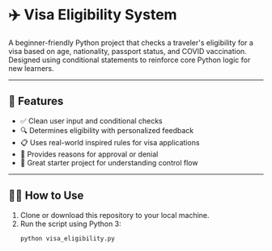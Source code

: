 # ✈️ Visa Eligibility System

A beginner-friendly Python project that checks a traveler's eligibility for a visa based on age, nationality, passport status, and COVID vaccination. Designed using conditional statements to reinforce core Python logic for new learners.

---

## 🚀 Features

- ✅ Clean user input and conditional checks
- 🔍 Determines eligibility with personalized feedback
- 📋 Uses real-world inspired rules for visa applications
- 💬 Provides reasons for approval or denial
- 🧠 Great starter project for understanding control flow

---

## 🧑‍💻 How to Use

1. Clone or download this repository to your local machine.
2. Run the script using Python 3:
   ```bash
   python visa_eligibility.py
